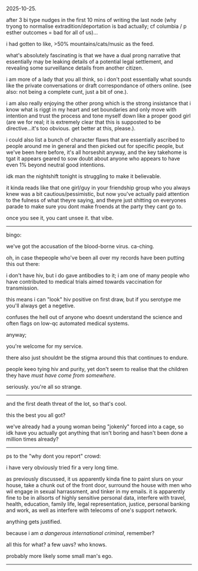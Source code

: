 2025-10-25.  

after 3 bi type nudges in the first 10 mins of writing the last node (why tryong to normalise extradition/deportation is bad actually; cf columbia / p esther outcomes = bad for all of us)...  

i had gotten to like, >50% mountains/cats/music as the feed.  

what's absolutely fascinating is that we have a dual prong narrative that essentially may be leaking details of a potential legal settlement, and revealing some surveillance details from another citizen.  

i am more of a lady that you all think, so i don't post essentially what sounds like the private conversations or draft correspondance of others online. (see also: not being a complete cunt, just a bit of one.).  

i am also really enjoying the other prong which is the strong insistance that i know what is riggt in my heart and set boundaries and only move with intention and trust the process and tone myself down like a proper good girl (are we for real; it is extremely clear that this is supposted to be directive...it's too obvious. get better at this, please.).  

i could also list a bunch of character flaws that are essentially ascribed to people around me in general and then picked out for specific people, but we've been here before, it's all horseshit anyway, and the key takehome is tgat it appears geared to sow doubt about anyone who appears to have even 1% beyond neutral good intentions.  

idk man the nightshift tonight is struggling to make it believable.  

it kinda reads like that one girl/guy in your friendship group who you always knew was a bit cautious/pessimistic, but now you've actually paid attention to the fulness of what theyre saying, and theyre just shitting on everyones parade to make sure you dont make froends at the party they cant go to.  

once you see it, you cant unsee it. that vibe.  

---

bingo:  

we've got the accusation of the blood-borne virus. ca-ching.  

oh, in case thepeople who've been all over my records have been putting this out there:  

i don't have hiv, but i do gave antibodies to it; i am one of many people who have contributed to medical trials aimed towards vaccination for transmission.  

this means i can "look" hiv positive on first draw, but if you serotype me you'll always get a negetive.  

confuses the hell out of anyone who doesnt understand the science and often flags on low-qc automated medical systems.  

anyway;  

you're welcome for my service.  

there also just shouldnt be the stigma around this that continues to endure.  

people keeo tying hiv and purity, yet don't seem to realise that the children they have *must have come from somewhere*.  

seriously. you're all so strange.  

---

and the first death threat of the lot, so that's cool.  

this the best you all got?  

we've already had a young woman being "jokenly" forced into a cage, so idk have you actually got anything that isn't boring and hasn't been done a million times already?  

---

ps to the "why dont you report" crowd:  

i have very obviously tried fir a very long time.  

as previously discussed, it us apparently kinda fine to paint slurs on your house, take a chunk out of the front door, surround the house with men who wil engage in sexual harrassment, and tinker in my emails. it is apparently fine to be in allsorts of highly sensitive personal data, interfere with travel, health, education, family life, legal representation, justice, personal banking and work, as well as interfere with telecoms of one's support network. 

anything gets justified.  

because i am *a dangerous international criminal*, remember?

all this for what? a few uavs? who knows.  

probably more likely some small man's ego.  

---

